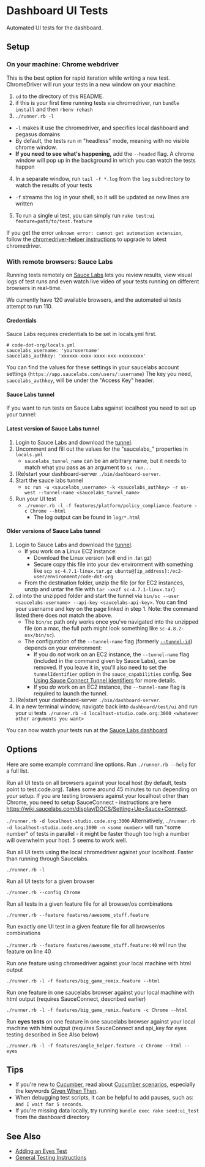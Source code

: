 # Dashboard UI Tests

Automated UI tests for the dashboard.

## Setup

### On your machine: Chrome webdriver

This is the best option for rapid iteration while writing a new test. ChromeDriver will run your tests in a new window on your machine.

1. `cd` to the directory of this README.
2. if this is your first time running tests via chromedriver, run `bundle install` and then `rbenv rehash`
3. `./runner.rb -l`

- `-l` makes it use the chromedriver, and specifies local dashboard and pegasus domains
- By default, the tests run in "headless" mode, meaning with no visible chrome window.
- **If you need to see what's happening,** add the `--headed` flag. A chrome window will pop up in the background in which you can watch the tests happen

4. In a separate window, run `tail -f *.log` from the `log` subdirectory to watch the results of your tests

- `-f` streams the log in your shell, so it will be updated as new lines are written

5. To run a single ui test, you can simply run `rake test:ui feature=path/to/test.feature`

If you get the error `unknown error: cannot get automation extension`, follow the [chromedriver-helper instructions](https://github.com/flavorjones/chromedriver-helper#updating-to-latest-chromedriver) to upgrade to latest chromedriver.

### With remote browsers: Sauce Labs

Running tests remotely on [Sauce Labs](https://saucelabs.com) lets you review results, view visual logs of test runs and even watch live video of your tests running on different browsers in real-time.

We currently have 120 available browsers, and the automated ui tests attempt to run 110.

#### Credentials

Sauce Labs requires credentials to be set in locals.yml first.

```
# code-dot-org/locals.yml
saucelabs_username: 'yourusername'
saucelabs_authkey: 'xxxxxx-xxxx-xxxx-xxx-xxxxxxxxx'

```

You can find the values for these settings in your saucelabs account settings (`https://app.saucelabs.com/users/:username`) The key you need, `saucelabs_authkey`, will be under the "Access Key" header.

#### Sauce Labs tunnel

If you want to run tests on Sauce Labs against localhost you need to set up your tunnel:

#### Latest version of Sauce Labs tunnel
1. Login to Sauce Labs and download the [tunnel](https://app.saucelabs.com/tunnels).
2. Uncomment and fill out the values for the "saucelabs_" properties in `locals.yml`
   - `saucelabs_tunnel_name` can be an arbitrary name, but it needs to match what you pass as an argument to `sc run...`
3. (Re)start your dashboard-server `./bin/dashboard-server`.
4. Start the sauce labs tunnel
    - `sc run -u <saucelabs_username> -k <saucelabs_authkey> -r us-west --tunnel-name <saucelabs_tunnel_name>`
5. Run your UI test
    - `./runner.rb -l -f features/platform/policy_compliance.feature -c Chrome --html`
        - The log output can be found in `log/*.html`
#### Older versions of Sauce Labs tunnel
1. Login to Sauce Labs and download the [tunnel](https://app.saucelabs.com/tunnels).
   - If you work on a Linux EC2 instance:
     - Download the Linux version (will end in .tar.gz)
     - Secure copy this file into your dev environment with something like `scp sc-4.7.1-linux.tar.gz ubuntu@[ip_address]:/ec2-user/environment/code-dot-org`
   - From the destination folder, unzip the file (or for EC2 instances, unzip and untar the file with `tar -xvzf sc-4.7.1-linux.tar`)
2. `cd` into the unzipped folder and start the tunnel via `bin/sc --user <saucelabs-username> --api-key <saucelabs-api-key>`. You can find your username and key on the page linked in step 1. Note: the command listed there does not match the above.
   - The `bin/sc` path only works once you've navigated into the unzipped file (on a mac, the full path might look something like `sc-4.8.2-osx/bin/sc`).
   - The configuration of the `--tunnel-name` flag (formerly [`--tunnel-id`](https://docs.saucelabs.com/dev/cli/saucectl/run/#--tunnel-name)) depends on your environment:
     - If you do *not* work on an EC2 instance, the `--tunnel-name` flag (included in the command given by Sauce Labs), can be removed. If you leave it in, you'll also need to set the `tunnelIdentifier` option in the `sauce_capabilities` config. See [Using Sauce Connect Tunnel Identifiers](https://wiki.saucelabs.com/display/DOCS/Using+Sauce+Connect+Tunnel+Identifiers#UsingSauceConnectTunnelIdentifiers-TheBasicsofUsingTunnelIdentifiers) for more details.
     - If you *do* work on an EC2 instance, the `--tunnel-name` flag is required to launch the tunnel.
3. (Re)start your dashboard-server `./bin/dashboard-server`.
4. In a new terminal window, navigate back into `dashboard/test/ui` and run your ui tests `./runner.rb -d localhost-studio.code.org:3000 <whatever other arguments you want>`

You can now watch your tests run at the [Sauce Labs dashboard](https://saucelabs.com/beta/dashboard/tests)

## Options

Here are some example command line options. Run `./runner.rb --help` for a full list.

Run all UI tests on all browsers against your local host (by default, tests point to test.code.org). Takes some around 45 minutes to run depending on your setup. If you are testing browsers against your localhost other than Chrome, you need to setup SauceConnect - instructions are here https://wiki.saucelabs.com/display/DOCS/Setting+Up+Sauce+Connect.

`./runner.rb -d localhost-studio.code.org:3000`
Alternatively, `./runner.rb -d localhost-studio.code.org:3000 -n <some number>` will run "some number" of tests in parallel - it might be faster though too high a number will overwhelm your host. 5 seems to work well.

Run all UI tests using the local chromedriver against your localhost. Faster than running through Saucelabs.

`./runner.rb -l`

Run all UI tests for a given browser

`./runner.rb --config Chrome`

Run all tests in a given feature file for all browser/os combinations

`./runner.rb --feature features/awesome_stuff.feature`

Run exactly one UI test in a given feature file for all browser/os combinations

`./runner.rb --feature features/awesome_stuff.feature:40` will run the feature on line 40

Run one feature using chromedriver against your local machine with html output

`./runner.rb -l -f features/big_game_remix.feature --html`

Run one feature in one saucelabs browser against your local machine with html output (requires SauceConnect, described earlier)

`./runner.rb -l -f features/big_game_remix.feature -c Chrome --html`

Run **eyes tests** on one feature in one saucelabs browser against your local machine with html output (requires SauceConnect and api_key for eyes testing described in See Also below)

`./runner.rb -l -f features/angle_helper.feature -c Chrome --html --eyes`

## Tips

- If you're new to [Cucumber](https://cucumber.io), read about [Cucumber scenarios](https://cucumber.io/docs/guides/overview/), especially the keywords [Given When Then](https://cucumber.io/docs/gherkin/reference/).
- When debugging test scripts, it can be helpful to add pauses, such as: `And I wait for 5 seconds`.
- If you're missing data locally, try running `bundle exec rake seed:ui_test` from the dashboard directory

## See Also

- [Adding an Eyes Test](../../../docs/testing-with-applitools-eyes.md)
- [General Testing Instructions](../../../TESTING.md)
